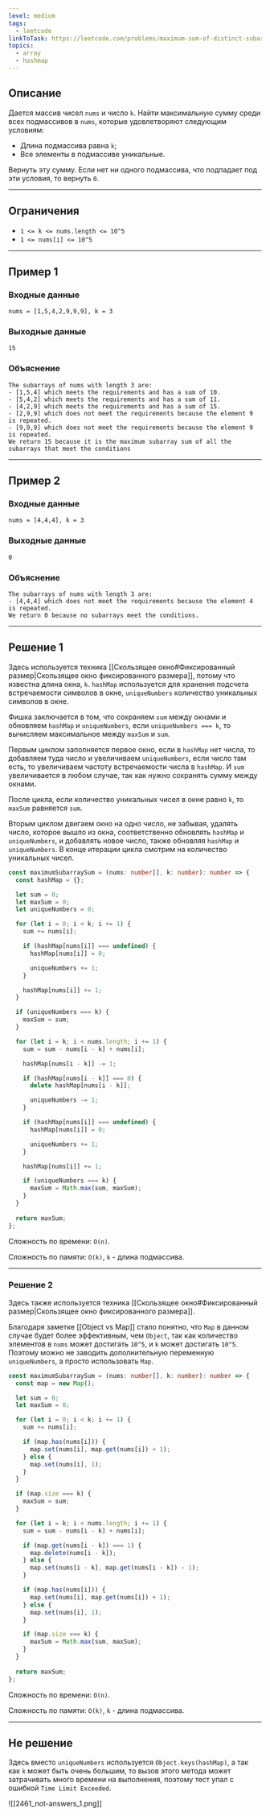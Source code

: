 ```yaml
---
level: medium
tags:
  - leetcode
linkToTask: https://leetcode.com/problems/maximum-sum-of-distinct-subarrays-with-length-k/
topics:
  - array
  - hashmap
---
```

## Описание

Дается массив чисел `nums` и число `k`. Найти максимальную сумму среди всех подмассивов в `nums`, которые удовлетворяют следующим условиям:
- Длина подмассива равна `k`;
- Все элементы в подмассиве уникальные.

Вернуть эту сумму. Если нет ни одного подмассива, что подпадает под эти условия, то вернуть `0`.

---
## Ограничения

- `1 <= k <= nums.length <= 10^5`
- `1 <= nums[i] <= 10^5`

---
## Пример 1

### Входные данные

```
nums = [1,5,4,2,9,9,9], k = 3
```
### Выходные данные

```
15
```
### Объяснение

```
The subarrays of nums with length 3 are:
- [1,5,4] which meets the requirements and has a sum of 10.
- [5,4,2] which meets the requirements and has a sum of 11.
- [4,2,9] which meets the requirements and has a sum of 15.
- [2,9,9] which does not meet the requirements because the element 9 is repeated.
- [9,9,9] which does not meet the requirements because the element 9 is repeated.
We return 15 because it is the maximum subarray sum of all the subarrays that meet the conditions
```

---
## Пример 2

### Входные данные

```
nums = [4,4,4], k = 3
```
### Выходные данные

```
0
```
### Объяснение

```
The subarrays of nums with length 3 are:
- [4,4,4] which does not meet the requirements because the element 4 is repeated.
We return 0 because no subarrays meet the conditions.
```

---
## Решение 1

Здесь используется техника [[Скользящее окно#Фиксированный размер|Скользящее окно фиксированного размера]], потому что известна длина окна, `k`. `hashMap` используется для хранения подсчета встречаемости символов в окне, `uniqueNumbers` количество уникальных символов в окне.

Фишка заключается в том, что сохраняем `sum` между окнами и обновляем `hashMap` и `uniqueNumbers`, если `uniqueNumbers === k`, то вычисляем максимальное между `maxSum` и `sum`.

Первым циклом заполняется первое окно, если в `hashMap` нет числа, то добавляем туда число и увеличиваем `uniqueNumbers`, если число там есть, то увеличиваем частоту встречаемости числа в `hashMap`. И `sum` увеличивается в любом случае, так как нужно сохранять сумму между окнами.

После цикла, если количество уникальных чисел в окне равно `k`, то `maxSum` равняется `sum`. 

Вторым циклом двигаем окно на одно число, не забывая, удалять число, которое вышло из окна, соответственно обновлять `hashMap` и `uniqueNumbers`, и добавлять новое число, также обновляя `hashMap` и `uniqueNumbers`. В конце итерации цикла смотрим на количество уникальных чисел.

```typescript
const maximumSubarraySum = (nums: number[], k: number): number => {
  const hashMap = {};

  let sum = 0;
  let maxSum = 0;
  let uniqueNumbers = 0;

  for (let i = 0; i < k; i += 1) {
    sum += nums[i];

    if (hashMap[nums[i]] === undefined) {
      hashMap[nums[i]] = 0;

      uniqueNumbers += 1;
    }

    hashMap[nums[i]] += 1;
  }

  if (uniqueNumbers === k) {
    maxSum = sum;
  }

  for (let i = k; i < nums.length; i += 1) {
    sum = sum - nums[i - k] + nums[i];

    hashMap[nums[i - k]] -= 1;

    if (hashMap[nums[i - k]] === 0) {
      delete hashMap[nums[i - k]];

      uniqueNumbers -= 1;
    }

    if (hashMap[nums[i]] === undefined) {
      hashMap[nums[i]] = 0;

      uniqueNumbers += 1;
    }

    hashMap[nums[i]] += 1;

    if (uniqueNumbers === k) {
      maxSum = Math.max(sum, maxSum);
    }
  }
  
  return maxSum;
};
```

Сложность по времени: `O(n)`.

Сложность по памяти: `O(k)`, `k` - длина подмассива.

---
### Решение 2

Здесь также используется техника [[Скользящее окно#Фиксированный размер|Скользящее окно фиксированного размера]].

Благодаря заметке [[Object vs Map]] стало понятно, что `Map` в данном случае будет более эффективным, чем `Object`, так как количество элементов в `nums` может достигать `10^5`, и `k` может достигать `10^5`. Поэтому можно не заводить дополнительную переменную `uniqueNumbers`, а просто использовать `Map`.

```typescript
const maximumSubarraySum = (nums: number[], k: number): number => {
  const map = new Map();

  let sum = 0;
  let maxSum = 0;

  for (let i = 0; i < k; i += 1) {
    sum += nums[i];

    if (map.has(nums[i])) {
      map.set(nums[i], map.get(nums[i]) + 1);
    } else {
      map.set(nums[i], 1);
    }
  }

  if (map.size === k) {
    maxSum = sum;
  }

  for (let i = k; i < nums.length; i += 1) {
    sum = sum - nums[i - k] + nums[i];

    if (map.get(nums[i - k]) === 1) {
      map.delete(nums[i - k]);
    } else {
      map.set(nums[i - k], map.get(nums[i - k]) - 1);
    }

    if (map.has(nums[i])) {
      map.set(nums[i], map.get(nums[i]) + 1);
    } else {
      map.set(nums[i], 1);
    }

    if (map.size === k) {
      maxSum = Math.max(sum, maxSum);
    }
  }
  
  return maxSum;
};
```

Сложность по времени: `O(n)`.

Сложность по памяти: `O(k)`, `k` - длина подмассива.

---
## Не решение

Здесь вместо `uniqueNumbers` используется `Object.keys(hashMap)`, а так как `k` может быть очень большим, то вызов этого метода может затрачивать много времени на выполнения, поэтому тест упал с ошибкой `Time Limit Exceeded`.

![[2461_not-answers_1.png]]